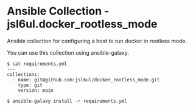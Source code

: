 # Ansible Collection - jsl6ul.docker_rootless_mode

Ansible collection for configuring a host to run docker in rootless mode.

You can use this collection using ansible-galaxy.

```
$ cat requirements.yml
---
collections:
  - name: git@github.com:jsl6ul/docker_rootless_mode.git
    type: git
    version: main

$ ansible-galaxy install -r requirements.yml
```
